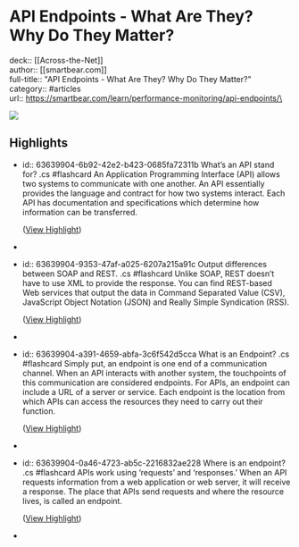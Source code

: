 # API Endpoints - What Are They? Why Do They Matter?

deck:: [[Across-the-Net]]\
author:: [[smartbear.com]]\
full-title:: "API Endpoints - What Are They? Why Do They Matter?"\
category:: #articles\
url:: https://smartbear.com/learn/performance-monitoring/api-endpoints/\

![](https://readwise-assets.s3.amazonaws.com/static/images/article3.5c705a01b476.png)
## Highlights
- id:: 63639904-6b92-42e2-b423-0685fa72311b
   What’s an API stand for? .cs #flashcard 
    An Application Programming Interface (API) allows two systems to communicate with one another. An API essentially provides the language and contract for how two systems interact. Each API has documentation and specifications which determine how information can be transferred.
  
    ([View Highlight](https://instapaper.com/read/1390206485/15618820))
-
- id:: 63639904-9353-47af-a025-6207a215a91c
   Output differences between SOAP and REST. .cs #flashcard 
    Unlike SOAP, REST doesn’t have to use XML to provide the response. You can find REST-based Web services that output the data in Command Separated Value (CSV), JavaScript Object Notation (JSON) and Really Simple Syndication (RSS).
  
    ([View Highlight](https://instapaper.com/read/1390206485/15618836))
-
- id:: 63639904-a391-4659-abfa-3c6f542d5cca
   What is an Endpoint? .cs #flashcard 
    Simply put, an endpoint is one end of a communication channel. When an API interacts with another system, the touchpoints of this communication are considered endpoints. For APIs, an endpoint can include a URL of a server or service. Each endpoint is the location from which APIs can access the resources they need to carry out their function.
  
    ([View Highlight](https://instapaper.com/read/1390206485/15618858))
-
- id:: 63639904-0a46-4723-ab5c-2216832ae228
   Where is an endpoint? .cs #flashcard 
    APIs work using ‘requests’ and ‘responses.’ When an API requests information from a web application or web server, it will receive a response. The place that APIs send requests and where the resource lives, is called an endpoint.
  
    ([View Highlight](https://instapaper.com/read/1390206485/15618903))
-